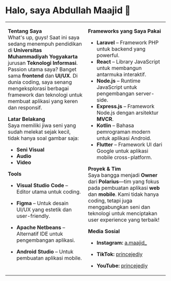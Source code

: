 # Halo, saya **Abdullah Maajid** 👋

<table>
  <tr>
    <td valign="top" width="50%">
      
**Tentang Saya**  
What's up, guys! Saat ini saya sedang menempuh pendidikan di **Universitas Muhammadiyah Yogyakarta** jurusan **Teknologi Informasi**. Passion utama saya? Banget sama **frontend** dan **UI/UX**. Di dunia coding, saya senang mengeksplorasi berbagai framework dan teknologi untuk membuat aplikasi yang keren dan responsif.

**Latar Belakang**  
Saya memiliki jiwa seni yang sudah melekat sejak kecil, tidak hanya soal gambar saja:
- **Seni Visual**
- **Audio**
- **Video**

**Tools**  
- **Visual Studio Code** – Editor utama untuk coding.  
- **Figma** – Untuk desain UI/UX yang estetik dan user-friendly.  
- **Apache Netbeans** – Alternatif IDE untuk pengembangan aplikasi.  
- **Android Studio** – Untuk pembuatan aplikasi mobile.

    </td>
    <td valign="top" width="50%">
      
**Frameworks yang Saya Pakai**  
- **Laravel** – Framework PHP untuk backend yang powerful.  
- **React** – Library JavaScript untuk membangun antarmuka interaktif.  
- **Node.js** – Runtime JavaScript untuk pengembangan server-side.  
- **Express.js** – Framework Node.js dengan arsitektur **MVCR**.  
- **Kotlin** – Bahasa pemrograman modern untuk aplikasi Android.  
- **Flutter** – Framework UI dari Google untuk aplikasi mobile cross-platform.

**Proyek & Tim**  
Saya bangga menjadi **Owner** dari **Polarius**—tim yang fokus pada pembuatan aplikasi **web** dan **mobile**. Kami tidak hanya coding, tetapi juga menggabungkan seni dan teknologi untuk menciptakan user experience yang terbaik!

**Media Sosial**  
- **Instagram:** [a.maajid_](https://instagram.com/a.maajid_)  
- **TikTok:** [princejediy](https://tiktok.com/@princejediy)  
- **YouTube:** [princejediy](https://www.youtube.com/@princejediy)

    </td>
  </tr>
</table>

